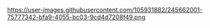 https://user-images.githubusercontent.com/105931882/245662001-75777342-bfa9-4055-bc03-9cd4d7208f49.png
